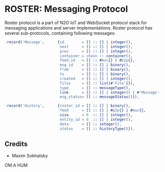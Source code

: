 ROSTER: Messaging Protocol
==========================

Roster protocol is a part of N2O IoT and WebSocket
protocol stack for messaging applications and server implementations.
Roster protocol has several sub-protocols, containing following messages:

```erlang
-record('Message',      {id        = [] :: [] | integer(),
                         next      = [] :: [] | integer(),
                         prev      = [] :: [] | integer(),
                         container = chain :: container(),
                         feed_id   = [] :: #muc{} | #p2p{},
                         msg_id    = [] :: [] | binary(),
                         from      = [] :: [] | binary(),
                         to        = [] :: [] | binary(),
                         created   = [] :: [] | integer(),
                         files     = [] :: list(#'File'{}),
                         type      = [] :: messageType(),
                         link      = [] :: [] | integer() | #'Message'{},
                         msg_status= [] :: messageStatus()}).

-record('History',      {roster_id = [] :: [] | binary(),
                         feed      = [] :: [] | #p2p{} | #muc{},
                         size      = 0  :: [] | integer(),
                         entity_id = 0  :: [] | integer(),
                         data      = [] :: integer(),
                         status    = [] :: historyType()}).

```

Credits
-------

* Maxim Sokhatsky

OM A HUM
